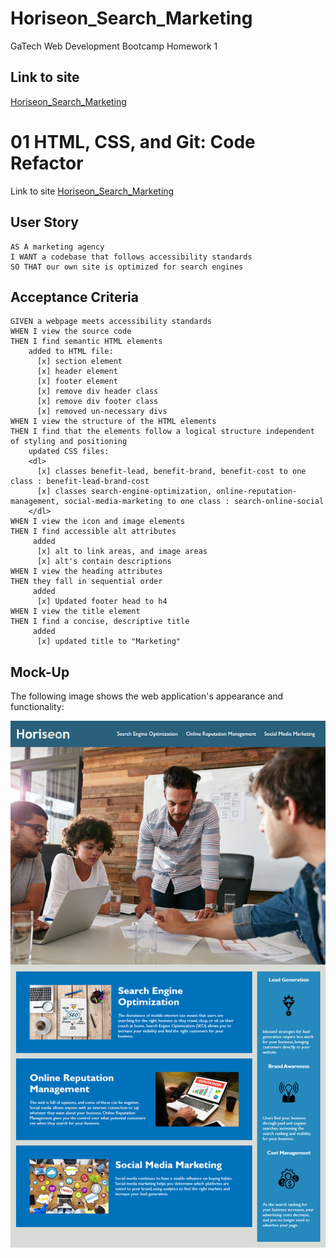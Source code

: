 # Horiseon_Search_Marketing
GaTech Web Development Bootcamp Homework 1
## Link to site 
[Horiseon_Search_Marketing](https://rtolefree1.github.io/Horiseon_Search_Marketing)

# 01 HTML, CSS, and Git: Code Refactor

Link to site [Horiseon_Search_Marketing](https://rtolefree1.github.io/Horiseon_Search_Marketing)

## User Story


```
AS A marketing agency
I WANT a codebase that follows accessibility standards
SO THAT our own site is optimized for search engines
```

## Acceptance Criteria

```
GIVEN a webpage meets accessibility standards
WHEN I view the source code
THEN I find semantic HTML elements 
    added to HTML file:
      [x] section element
      [x] header element
      [x] footer element
      [x] remove div header class
      [x] remove div footer class
      [x] removed un-necessary divs
WHEN I view the structure of the HTML elements
THEN I find that the elements follow a logical structure independent of styling and positioning
    updated CSS files:
    <dl>
      [x] classes benefit-lead, benefit-brand, benefit-cost to one class : benefit-lead-brand-cost
      [x] classes search-engine-optimization, online-reputation-management, social-media-marketing to one class : search-online-social
    </dl>
WHEN I view the icon and image elements
THEN I find accessible alt attributes
     added
      [x] alt to link areas, and image areas
      [x] alt's contain descriptions
WHEN I view the heading attributes
THEN they fall in sequential order
     added
      [x] Updated footer head to h4
WHEN I view the title element
THEN I find a concise, descriptive title
     added
      [x] updated title to "Marketing"
```


## Mock-Up

The following image shows the web application's appearance and functionality:

![The Horiseon webpage includes a navigation bar, a header image, and cards with text and images at the bottom of the page.](./Assets/01-html-css-git-homework-demo.png)




